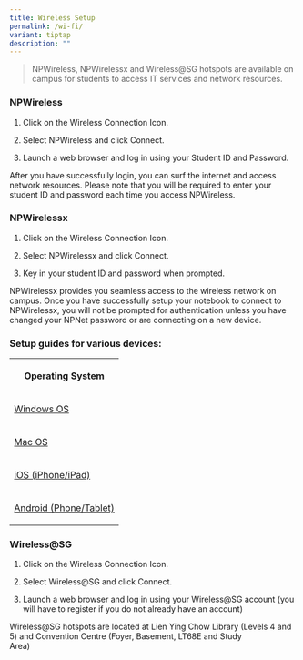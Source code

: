 ```yaml
---
title: Wireless Setup
permalink: /wi-fi/
variant: tiptap
description: ""
---
```

<blockquote>
<p>NPWireless, NPWirelessx and Wireless@SG hotspots are available on campus
for students to access IT services and network resources.</p>
</blockquote>
<h3>NPWireless</h3>
<ol data-tight="true" class="tight">
<li>
<p>Click on the Wireless Connection Icon.</p>
</li>
<li>
<p>Select NPWireless and click Connect.</p>
</li>
<li>
<p>Launch a web browser and log in using your Student ID and Password.</p>
</li>
</ol>
<p>After you have successfully login, you can surf the internet and access
network resources. Please note that you will be required to enter your
student ID and password each time you access NPWireless.</p>
<h3>NPWirelessx</h3>
<ol data-tight="true" class="tight">
<li>
<p>Click on the Wireless Connection Icon.</p>
</li>
<li>
<p>Select NPWirelessx and click Connect.</p>
</li>
<li>
<p>Key in your student ID and password when prompted.</p>
</li>
</ol>
<p>NPWirelessx provides you seamless access to the wireless network on campus.
Once you have successfully setup your notebook to connect to NPWirelessx,
you will not be prompted for authentication unless you have changed your
NPNet password or are connecting on a new device.&nbsp;</p>
<h3>Setup guides for various devices:</h3>
<table>
<tbody>
<tr>
<th rowspan="1" colspan="1">
<p>Operating System</p>
</th>
</tr>
<tr>
<td rowspan="1" colspan="1">
<p><a href="https://www2.np.edu.sg/dst/Documents/NPWirelessx%20Setup%20Guide%20for%20Win%20OS.pdf" rel="noopener noreferrer nofollow" target="_blank">Windows OS</a>
</p>
</td>
</tr>
<tr>
<td rowspan="1" colspan="1">
<p><a href="https://www2.np.edu.sg/dst/Documents/NPWirelessx%20Setup%20Guide%20for%20Mac%20OS.pdf" rel="noopener noreferrer nofollow" target="_blank">Mac OS</a>
</p>
</td>
</tr>
<tr>
<td rowspan="1" colspan="1">
<p><a href="https://www2.np.edu.sg/dst/Documents/NPWirelessx%20Setup%20Guide%20for%20iOS.pdf" rel="noopener noreferrer nofollow" target="_blank">iOS (iPhone/iPad)</a>
</p>
</td>
</tr>
<tr>
<td rowspan="1" colspan="1">
<p><a href="https://www2.np.edu.sg/dst/Documents/NPWirelessx%20Setup%20Guide%20for%20Android.pdf" rel="noopener noreferrer nofollow" target="_blank">Android (Phone/Tablet)</a>
</p>
</td>
</tr>
</tbody>
</table>
<h3>Wireless@SG</h3>
<ol data-tight="true" class="tight">
<li>
<p>Click on the Wireless Connection Icon.</p>
</li>
<li>
<p>Select Wireless@SG and click Connect.</p>
</li>
<li>
<p>Launch a web browser and log in using your Wireless@SG account (you will
have to register if you do not already have an account)</p>
</li>
</ol>
<p>Wireless@SG hotspots are located at&nbsp;Lien Ying Chow Library (Levels
4 and 5) and Convention Centre (Foyer, Basement, LT68E and Study Area)&nbsp;&nbsp;&nbsp;&nbsp;&nbsp;&nbsp;&nbsp;&nbsp;&nbsp;&nbsp;&nbsp;&nbsp;&nbsp;&nbsp;&nbsp;&nbsp;&nbsp;&nbsp;&nbsp;&nbsp;&nbsp;&nbsp;&nbsp;&nbsp;&nbsp;</p>
<p></p>